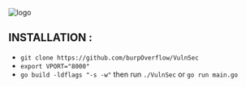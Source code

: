 ![logo](https://github.com/burpOverflow/VulnSec/blob/master/media/logo.png)


## INSTALLATION :
* `git clone https://github.com/burpOverflow/VulnSec`
* `export VPORT="8000"`
* `go build -ldflags "-s -w"` then run `./VulnSec` or `go run main.go`


